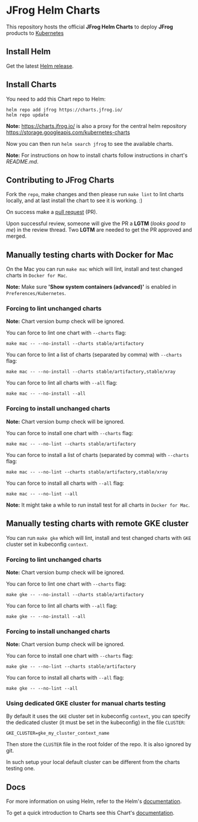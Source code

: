 # JFrog Helm Charts

This repository hosts the official **JFrog Helm Charts** to deploy **JFrog** products to [Kubernetes](https://kubernetes.io/)

## Install Helm

Get the latest [Helm release](https://github.com/kubernetes/helm#install).

## Install Charts

You need to add this Chart repo to Helm:

```console
helm repo add jfrog https://charts.jfrog.io/
helm repo update
```

**Note:** https://charts.jfrog.io/ is also a proxy for the central helm repository https://storage.googleapis.com/kubernetes-charts

Now you can then run `helm search jfrog` to see the available charts.

**Note:** For instructions on how to install charts follow instructions in chart's _README.md_.

## Contributing to JFrog Charts

Fork the `repo`, make changes and then please run `make lint` to lint charts locally, and at last install the chart to see it is working. :)

On success make a [pull request](https://help.github.com/articles/using-pull-requests) (PR).

Upon successful review, someone will give the PR a __LGTM__ (_looks good to me_) in the review thread.
Two __LGTM__ are needed to get the PR approved and merged.


## Manually testing charts with Docker for Mac

On the Mac you can run `make mac` which will lint, install and test changed charts in `Docker for Mac`.

**Note:** Make sure **'Show system containers (advanced)'** is enabled in `Preferences/Kubernetes`.

### Forcing to lint unchanged charts

**Note:** Chart version bump check will be ignored.

You can force to lint one chart with `--charts` flag:

```console
make mac -- --no-install --charts stable/artifactory
```

You can force to lint a list of charts (separated by comma) with `--charts` flag:

```console
make mac -- --no-install --charts stable/artifactory,stable/xray
```

You can force to lint all charts with `--all` flag:

```console
make mac -- --no-install --all
```

### Forcing to install unchanged charts

**Note:** Chart version bump check will be ignored.

You can force to install one chart with `--charts` flag:

```console
make mac -- --no-lint --charts stable/artifactory
```

You can force to install a list of charts (separated by comma) with `--charts` flag:

```console
make mac -- --no-lint --charts stable/artifactory,stable/xray
```

You can force to install all charts with `--all` flag:

```console
make mac -- --no-lint --all
```

**Note:** It might take a while to run install test for all charts in `Docker for Mac`.

## Manually testing charts with remote GKE cluster

You can run `make gke` which will lint, install and test changed charts with `GKE` cluster set in kubeconfig `context`.

### Forcing to lint unchanged charts

**Note:** Chart version bump check will be ignored.

You can force to lint one chart with `--charts` flag:

```console
make gke -- --no-install --charts stable/artifactory
```

You can force to lint all charts with `--all` flag:

```console
make gke -- --no-install --all
```

### Forcing to install unchanged charts

**Note:** Chart version bump check will be ignored.

You can force to install one chart with `--charts` flag:

```console
make gke -- --no-lint --charts stable/artifactory
```

You can force to install all charts with `--all` flag:

```console
make gke -- --no-lint --all
```

### Using dedicated GKE cluster for manual charts testing

By default it uses the `GKE` cluster set in kubeconfig `context`, you can specify the dedicated cluster (it must be set in the kubeconfig) in the file `CLUSTER`:

```
GKE_CLUSTER=gke_my_cluster_context_name
```

Then store the `CLUSTER` file in the root folder of the repo. It is also ignored by git.

In such setup your local default cluster can be different from the charts testing one.


## Docs

For more information on using Helm, refer to the Helm's [documentation](https://docs.helm.sh/using_helm/#quickstart-guide).

To get a quick introduction to Charts see this Chart's [documentation](https://docs.helm.sh/developing_charts/#charts).  
